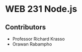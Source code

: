 <h1>WEB 231 Node.js</h1>
<h2>Contributors</h2>
<ul>
<li>Professor Richard Krasso</li>
<li>Orawan Rabampho</li>
</ul>
